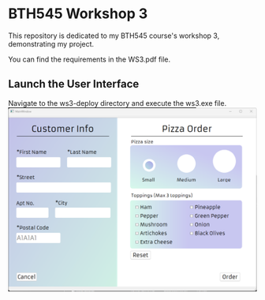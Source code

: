 <!-- C++,C,Figma --> 
<!-- JavaScript,HTML,CSS,Handlebars,Express,NodeJS,PostgreSQL -->
# BTH545 Workshop 3

This repository is dedicated to my BTH545 course's workshop 3, demonstrating my project.

You can find the requirements in the WS3.pdf file.

## Launch the User Interface

Navigate to the ws3-deploy directory and execute the ws3.exe file.
![1](1.png)
